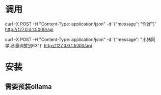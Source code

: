 # 调用
curl -X POST -H "Content-Type: application/json" -d '{"message": "你好"}' http://127.0.0.1:5000/api

curl -X POST -H "Content-Type: application/json" -d '{"message": "小猪同学,音量调整到63"}' http://127.0.0.1:5000/api


# 安装

## 需要预装ollama
